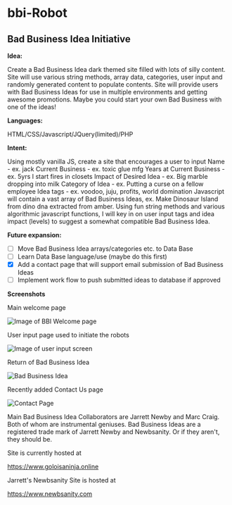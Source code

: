 # bbi-Robot

## Bad Business Idea Initiative

**Idea:** 

Create a Bad Business Idea dark themed site filled with lots of silly content. Site will use various string methods, array data, categories, user input and randomly generated content to populate contents.  Site will provide users with Bad Business Ideas for use in multiple environments and getting awesome promotions. Maybe you could start your own Bad Business with one of the ideas! 

**Languages:** 

HTML/CSS/Javascript/JQuery(limited)/PHP

**Intent:** 

Using mostly vanilla JS, create a site that encourages a user to input
Name - ex. jack
Current Business - ex. toxic glue mfg
Years at Current Business - ex. 5yrs I start fires in closets
Impact of Desired Idea - ex. Big marble dropping into milk
Category of Idea - ex. Putting a curse on a fellow employee
Idea tags - ex. voodoo, juju, profits, world domination
Javascript will contain a vast array of Bad Business Ideas, ex. Make Dinosaur Island from dino dna extracted from amber. Using fun string methods and various algorithmic javascript functions, I will key in on user input tags and idea impact (levels) to suggest a somewhat compatible Bad Business Idea. 

**Future expansion:**

- [ ] Move Bad Business Idea arrays/categories etc. to Data Base
- [ ] Learn Data Base language/use (maybe do this first)
- [x] Add a contact page that will support email submission of Bad Business Ideas
- [ ] Implement work flow to push submitted ideas to database if approved 

**Screenshots**

Main welcome page

![Image of BBI Welcome page](https://imgur.com/JjPv9Xo)

User input page used to initiate the robots

![Image of user input screen](https://i.imgur.com/vijENrq.jpg)

Return of Bad Business Idea

![Bad Business Idea](https://i.imgur.com/ColVmR8.jpg)

Recently added Contact Us page

![Contact Page](https://i.imgur.com/xm2RkDO.jpg)


Main Bad Business Idea Collaborators are Jarrett Newby and Marc Craig. Both of whom are instrumental geniuses. 
Bad Business Ideas are a registered trade mark of Jarrett Newby and Newbsanity.
Or if they aren't, they should be.

Site is currently hosted at

https://www.goloisaninja.online

Jarrett's Newbsanity Site is hosted at

https://www.newbsanity.com
